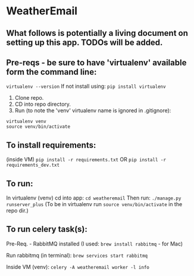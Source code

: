 # WeatherEmail

## What follows is potentially a living document on setting up this app. TODOs will be added.

## Pre-reqs - be sure to have 'virtualenv' available form the command line:
`virtualenv --version`
If not install using:
`pip install virtualenv`

1. Clone repo.
2. CD into repo directory.
3. Run (to note the 'venv' virtualenv name is ignored in .gitignore):
```
virtualenv venv
source venv/bin/activate
```

## To install requirements:
(inside VM)
`pip install -r requirements.txt` OR `pip install -r requirements_dev.txt`

## To run:
In virtualenv (venv) cd into app:
`cd weatheremail`
Then run:
`./manage.py runserver_plus`
(To be in virtualenv run `source venv/bin/activate` in the repo dir.)


## To run celery task(s):

Pre-Req. - RabbitMQ installed (I used: `brew install rabbitmq` - for Mac)

Run rabbitmq (in terminal):
`brew services start rabbitmq`

Inside VM (venv):
`celery -A weatheremail worker -l info`


